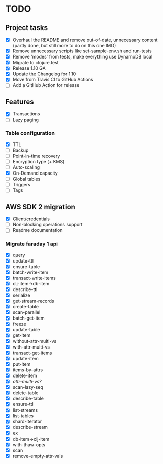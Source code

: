 # TODO

## Project tasks
- [x] Overhaul the README and remove out-of-date, unnecessary content (partly done, but still more to do on this one IMO)
- [x] Remove unnecessary scripts like set-sample-env.sh and run-tests
- [x] Remove 'modes' from tests, make everything use DynamoDB local
- [x] Migrate to clojure.test 
- [x] Release 1.10 GA
- [x] Update the Changelog for 1.10 
- [x] Move from Travis CI to GitHub Actions
- [ ] Add a GitHub Action for release
 
## Features
- [x] Transactions
- [ ] Lazy paging

### Table configuration
- [x] TTL
- [ ] Backup
- [ ] Point-in-time recovery
- [ ] Encryption type (+ KMS)
- [ ] Auto-scaling
- [x] On-Demand capacity  
- [ ] Global tables
- [ ] Triggers
- [ ] Tags

## AWS SDK 2 migration

- [x] Client/credentials
- [ ] Non-blocking operations support
- [ ] Readme documentation

### Migrate faraday 1 api

- [x] query
- [x] update-ttl
- [x] ensure-table
- [x] batch-write-item
- [x] transact-write-items
- [x] clj-item->db-item
- [x] describe-ttl
- [x] serialize
- [x] get-stream-records
- [x] create-table
- [x] scan-parallel
- [x] batch-get-item
- [x] freeze
- [x] update-table
- [x] get-item
- [x] without-attr-multi-vs
- [x] with-attr-multi-vs
- [x] transact-get-items
- [x] update-item
- [x] put-item
- [x] items-by-attrs
- [x] delete-item
- [x] *attr-multi-vs?*
- [x] scan-lazy-seq
- [x] delete-table
- [x] describe-table
- [x] ensure-ttl
- [x] list-streams
- [x] list-tables
- [x] shard-iterator
- [x] describe-stream
- [x] ex
- [x] db-item->clj-item
- [x] with-thaw-opts
- [x] scan
- [x] remove-empty-attr-vals
